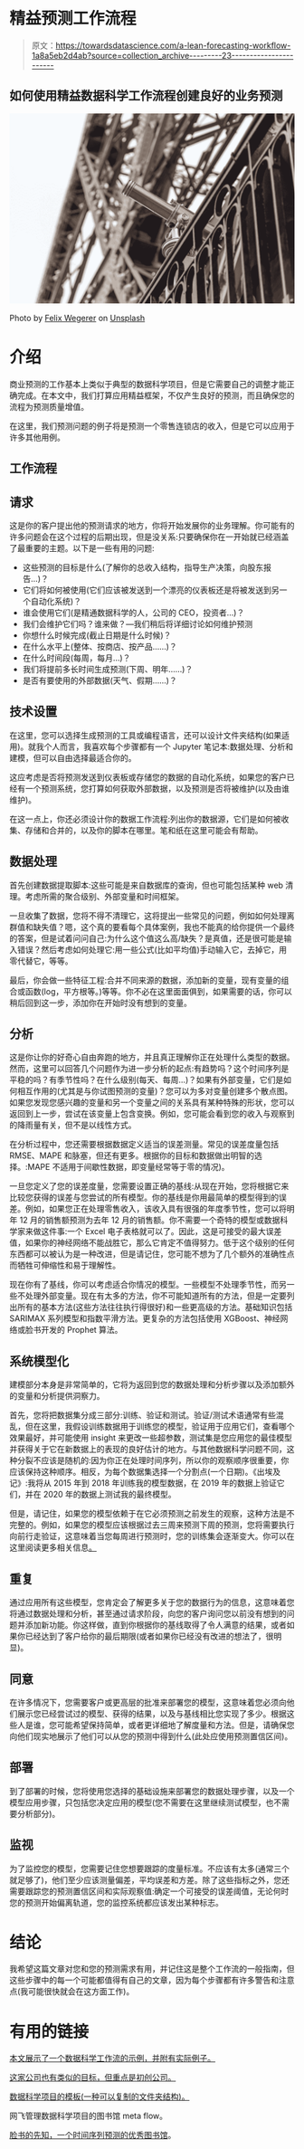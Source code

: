 # 精益预测工作流程

> 原文：<https://towardsdatascience.com/a-lean-forecasting-workflow-1a8a5eb2d4ab?source=collection_archive---------23----------------------->

## 如何使用精益数据科学工作流程创建良好的业务预测

![](img/a4bb4583033be9960069a46b7dbc3d13.png)

Photo by [Felix Wegerer](https://unsplash.com/@felixwegerer?utm_source=medium&utm_medium=referral) on [Unsplash](https://unsplash.com?utm_source=medium&utm_medium=referral)

# 介绍

商业预测的工作基本上类似于典型的数据科学项目，但是它需要自己的调整才能正确完成。在本文中，我们打算应用精益框架，不仅产生良好的预测，而且确保您的流程为预测质量增值。

在这里，我们预测问题的例子将是预测一个零售连锁店的收入，但是它可以应用于许多其他用例。

## 工作流程

## 请求

这是你的客户提出他的预测请求的地方，你将开始发展你的业务理解。你可能有的许多问题会在这个过程的后期出现，但是没关系:只要确保你在一开始就已经涵盖了最重要的主题。以下是一些有用的问题:

*   这些预测的目标是什么(了解你的总收入结构，指导生产决策，向股东报告…)？
*   它们将如何被使用(它们应该被发送到一个漂亮的仪表板还是将被发送到另一个自动化系统)？
*   谁会使用它们(是精通数据科学的人，公司的 CEO，投资者…)？
*   我们会维护它们吗？谁来做？—我们稍后将详细讨论如何维护预测
*   你想什么时候完成(截止日期是什么时候)？
*   在什么水平上(整体、按商店、按产品……)？
*   在什么时间段(每周，每月…)？
*   我们将提前多长时间生成预测(下周、明年……)？
*   是否有要使用的外部数据(天气、假期……)？

## 技术设置

在这里，您可以选择生成预测的工具或编程语言，还可以设计文件夹结构(如果适用)。就我个人而言，我喜欢每个步骤都有一个 Jupyter 笔记本:数据处理、分析和建模，但可以自由选择最适合你的。

这应考虑是否将预测发送到仪表板或存储您的数据的自动化系统，如果您的客户已经有一个预测系统，您打算如何获取外部数据，以及预测是否将被维护(以及由谁维护)。

在这一点上，你还必须设计你的数据工作流程:列出你的数据源，它们是如何被收集、存储和合并的，以及你的脚本在哪里。笔和纸在这里可能会有帮助。

## 数据处理

首先创建数据提取脚本:这些可能是来自数据库的查询，但也可能包括某种 web 清理。考虑所需的聚合级别、外部变量和时间框架。

一旦收集了数据，您将不得不清理它，这将提出一些常见的问题，例如如何处理离群值和缺失值？嗯，这个真的要看每个具体案例，我也不能真的给你提供一个最终的答案，但是试着问问自己:为什么这个值这么高/缺失？是真值，还是很可能是输入错误？然后考虑如何处理它:用一些公式(比如平均值)手动输入它，去掉它，用零代替它，等等。

最后，你会做一些特征工程:合并不同来源的数据，添加新的变量，现有变量的组合或函数(log，平方根等。)等等。你不必在这里面面俱到，如果需要的话，你可以稍后回到这一步，添加你在开始时没有想到的变量。

## 分析

这是你让你的好奇心自由奔跑的地方，并且真正理解你正在处理什么类型的数据。然而，这里可以回答几个问题作为进一步分析的起点:有趋势吗？这个时间序列是平稳的吗？有季节性吗？在什么级别(每天、每周…)？如果有外部变量，它们是如何相互作用的(尤其是与你试图预测的变量)？您可以为多对变量创建多个散点图。如果您发现您感兴趣的变量和另一个变量之间的关系具有某种特殊的形状，您可以返回到上一步，尝试在该变量上包含变换。例如，您可能会看到您的收入与观察到的降雨量有关，但不是以线性方式。

在分析过程中，您还需要根据数据定义适当的误差测量。常见的误差度量包括 RMSE、MAPE 和脉塞，但还有更多。根据你的目标和数据做出明智的选择。:MAPE 不适用于间歇性数据，即变量经常等于零的情况)。

一旦您定义了您的误差度量，您需要设置正确的基线:从现在开始，您将根据它来比较您获得的误差与您尝试的所有模型。你的基线是你用最简单的模型得到的误差。例如，如果您正在处理零售收入，该收入具有很强的年度季节性，您可以将明年 12 月的销售额预测为去年 12 月的销售额。你不需要一个奇特的模型或数据科学家来做这件事:一个 Excel 电子表格就可以了。因此，这是可接受的最大误差值，如果你的神经网络不能战胜它，那么它肯定不值得努力。低于这个级别的任何东西都可以被认为是一种改进，但是请记住，您可能不想为了几个额外的准确性点而牺牲可伸缩性和易于理解性。

现在你有了基线，你可以考虑适合你情况的模型。一些模型不处理季节性，而另一些不处理外部变量。现在有太多的方法，你不可能知道所有的方法，但是一定要列出所有的基本方法(这些方法往往执行得很好)和一些更高级的方法。基础知识包括 SARIMAX 系列模型和指数平滑方法。更复杂的方法包括使用 XGBoost、神经网络或脸书开发的 Prophet 算法。

## 系统模型化

建模部分本身是非常简单的，它将为返回到您的数据处理和分析步骤以及添加额外的变量和分析提供洞察力。

首先，您将把数据集分成三部分:训练、验证和测试。验证/测试术语通常有些混乱，但在这里，我假设训练数据用于训练您的模型，验证用于应用它们，查看哪个效果最好，并可能使用 insight 来更改一些超参数，测试集是您应用您的最佳模型并获得关于它在新数据上的表现的良好估计的地方。与其他数据科学问题不同，这种分裂不应该是随机的:因为你正在处理时间序列，所以你的观察顺序很重要，你应该保持这种顺序。相反，为每个数据集选择一个分割点(一个日期)。《出埃及记》:我将从 2015 年到 2018 年训练我的模型数据，在 2019 年的数据上验证它们，并在 2020 年的数据上测试我的最终模型。

但是，请记住，如果您的模型依赖于在它必须预测之前发生的观察，这种方法是不完整的。例如，如果您的模型应该根据过去三周来预测下周的预测，您将需要执行向前行走验证，这意味着当您每周进行预测时，您的训练集会逐渐变大。你可以在这里阅读更多相关信息[。](https://medium.com/eatpredlove/time-series-cross-validation-a-walk-forward-approach-in-python-8534dd1db51a)

## 重复

通过应用所有这些模型，您肯定会了解更多关于您的数据行为的信息，这意味着您将通过数据处理和分析，甚至通过请求阶段，向您的客户询问您以前没有想到的问题并添加新功能。你这样做，直到你根据你的基线取得了令人满意的结果，或者如果你已经达到了客户给你的最后期限(或者如果你已经没有改进的想法了，很明显)。

## 同意

在许多情况下，您需要客户或更高层的批准来部署您的模型，这意味着您必须向他们展示您已经尝试过的模型、获得的结果，以及与基线相比您实现了多少。根据这些人是谁，您可能希望保持简单，或者更详细地了解度量和方法。但是，请确保您向他们现实地展示了他们可以从您的预测中得到什么(此处应使用预测置信区间)。

## 部署

到了部署的时候，您将使用您选择的基础设施来部署您的数据处理步骤，以及一个模型应用步骤，只包括您决定应用的模型(您不需要在这里继续测试模型，也不需要分析部分)。

## 监视

为了监控您的模型，您需要记住您想要跟踪的度量标准。不应该有太多(通常三个就足够了)，他们至少应该测量偏差，平均误差和方差。除了这些指标之外，您还需要跟踪您的预测置信区间和实际观察值:确定一个可接受的误差阈值，无论何时您的预测开始偏离轨道，您的监控系统都应该发出某种标志。

# 结论

我希望这篇文章对您和您的预测需求有用，并记住这是整个工作流的一般指南，但这些步骤中的每一个可能都值得有自己的文章，因为每个步骤都有许多警告和注意点(我可能很快就会在这方面工作)。

# 有用的链接

[本文展示了一个数据科学工作流的示例，并附有实际例子。](/the-data-science-workflow-43859db0415)

[这家公司也有类似的目标，但重点是初创公司。](/data-science-project-flow-for-startups-282a93d4508d)

[数据科学项目的模板(一种可以复制的文件夹结构)。](https://drivendata.github.io/cookiecutter-data-science/)

网飞管理数据科学项目的图书馆 meta flow。

[脸书的先知，一个时间序列预测的优秀图书馆](https://facebook.github.io/prophet/docs/quick_start.html)。